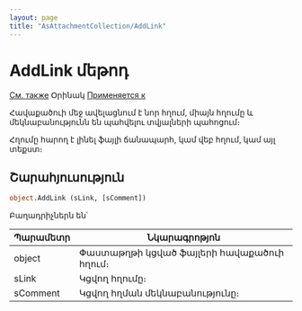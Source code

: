 ```yaml
---
layout: page
title: "AsAttachmentCollection/AddLink"
---
```


# AddLink մեթոդ

[См. также](Add.md) Օրինակ [Применяется к](../AsAttachmentCollection.md) 

Հավաքածուի մեջ ավելացնում է նոր հղում, միայն հղումը և մեկնաբանությունն են պահվելու տվյալների պահոցում։

Հղումը հարող է լինել ֆայլի ճանապարհ, կամ վեբ հղում, կամ այլ տեքստ։

## Շարահյուսություն

``` vb
object.AddLink (sLink, [sComment])
```

Բաղադրիչներն են՝

| Պարամետր | Նկարագրոթյոն |
|--|--|
| object | Փաստաթղթի կցված ֆայլերի հավաքածուի հղում։ |
| sLink | Կցվող հղումը։   |
| sComment | Կցվող հղման մեկնաբանությունը։ |
